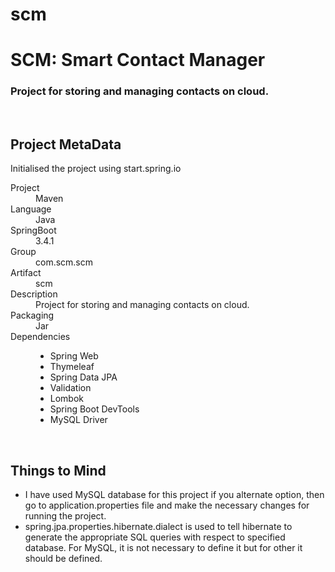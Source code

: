 # scm
<h1>SCM: Smart Contact Manager</h1>
<h3>Project for storing and managing contacts on cloud.</h3>
<br>
<h2>Project MetaData</h2>
<p>Initialised the project using start.spring.io</p>
<dl>
    <dt>Project</dt><dd>Maven</dd>
    <dt>Language</dt><dd>Java</dd>
    <dt>SpringBoot</dt><dd>3.4.1</dd>
    <dt>Group</dt><dd>com.scm.scm</dd>
    <dt>Artifact</dt><dd>scm</dd>
    <dt>Description</dt><dd>Project for storing and managing contacts on cloud.</dd>
    <dt>Packaging</dt><dd>Jar</dd>
    <dt>Dependencies</dt>
        <dd>
            <ul>
                <li>Spring Web</li>
                <li>Thymeleaf</li>
                <li>Spring Data JPA</li>
                <li>Validation</li>
                <li>Lombok</li>
                <li>Spring Boot DevTools</li>
                <li>MySQL Driver</li>
            </ul>
        </dd>
</dl>
<br>
<h2>Things to Mind</h2>
<ul>
    <li>I have used MySQL database for this project if you alternate option, then go to application.properties file and make the necessary changes for running the project.</li>
    <li>spring.jpa.properties.hibernate.dialect is used to tell hibernate to generate the appropriate SQL queries with respect to specified database. For MySQL, it is not necessary to define it but for other it should be defined.</li>
</ul>